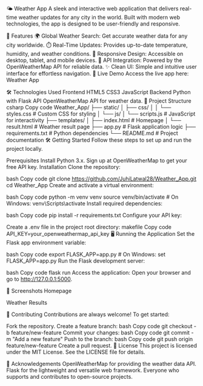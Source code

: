 🌤️ Weather App
A sleek and interactive web application that delivers real-time weather updates for any city in the world. Built with modern web technologies, the app is designed to be user-friendly and responsive.

🌟 Features
🌍 Global Weather Search: Get accurate weather data for any city worldwide.
⏱️ Real-Time Updates: Provides up-to-date temperature, humidity, and weather conditions.
📱 Responsive Design: Accessible on desktop, tablet, and mobile devices.
🔗 API Integration: Powered by the OpenWeatherMap API for reliable data.
✨ Clean UI: Simple and intuitive user interface for effortless navigation.
🚀 Live Demo
Access the live app here: Weather App

🛠️ Technologies Used
Frontend
HTML5
CSS3
JavaScript
Backend
Python with Flask
API
OpenWeatherMap API for weather data.
📂 Project Structure
csharp
Copy code
Weather_App/
├── static/
│   ├── css/
│   │   └── styles.css      # Custom CSS for styling
│   └── js/
│       └── scripts.js      # JavaScript for interactivity
├── templates/
│   ├── index.html          # Homepage
│   └── result.html         # Weather result page
├── app.py                  # Flask application logic
├── requirements.txt        # Python dependencies
└── README.md               # Project documentation
🛠️ Getting Started
Follow these steps to set up and run the project locally.

Prerequisites
Install Python 3.x.
Sign up at OpenWeatherMap to get your free API key.
Installation
Clone the repository:

bash
Copy code
git clone https://github.com/JuhiLatwal28/Weather_App.git
cd Weather_App
Create and activate a virtual environment:

bash
Copy code
python -m venv venv
source venv/bin/activate   # On Windows: venv\Scripts\activate
Install required dependencies:

bash
Copy code
pip install -r requirements.txt
Configure your API key:

Create a .env file in the project root directory:
makefile
Copy code
API_KEY=your_openweathermap_api_key
🖥️ Running the Application
Set the Flask app environment variable:

bash
Copy code
export FLASK_APP=app.py    # On Windows: set FLASK_APP=app.py
Run the Flask development server:

bash
Copy code
flask run
Access the application: Open your browser and go to http://127.0.0.1:5000.

🎨 Screenshots
Homepage

Weather Results

🤝 Contributing
Contributions are always welcome! To get started:

Fork the repository.
Create a feature branch:
bash
Copy code
git checkout -b feature/new-feature
Commit your changes:
bash
Copy code
git commit -m "Add a new feature"
Push to the branch:
bash
Copy code
git push origin feature/new-feature
Create a pull request.
📜 License
This project is licensed under the MIT License. See the LICENSE file for details.

🙏 Acknowledgements
OpenWeatherMap for providing the weather data API.
Flask for the lightweight and versatile web framework.
Everyone who supports and contributes to open-source projects.
